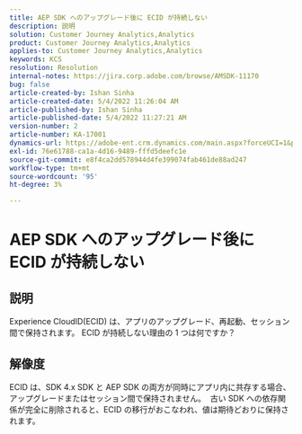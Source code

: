```yaml
---
title: AEP SDK へのアップグレード後に ECID が持続しない
description: 説明
solution: Customer Journey Analytics,Analytics
product: Customer Journey Analytics,Analytics
applies-to: Customer Journey Analytics,Analytics
keywords: KCS
resolution: Resolution
internal-notes: https://jira.corp.adobe.com/browse/AMSDK-11170
bug: false
article-created-by: Ishan Sinha
article-created-date: 5/4/2022 11:26:04 AM
article-published-by: Ishan Sinha
article-published-date: 5/4/2022 11:27:21 AM
version-number: 2
article-number: KA-17001
dynamics-url: https://adobe-ent.crm.dynamics.com/main.aspx?forceUCI=1&pagetype=entityrecord&etn=knowledgearticle&id=709275fb-9ccb-ec11-a7b5-6045bd00db25
exl-id: 76e61788-ca1a-4d16-9489-fffd5deefc1e
source-git-commit: e8f4ca2dd578944d4fe399074fab461de88ad247
workflow-type: tm+mt
source-wordcount: '95'
ht-degree: 3%

---
```


# AEP SDK へのアップグレード後に ECID が持続しない

## 説明


Experience CloudID(ECID) は、アプリのアップグレード、再起動、セッション間で保持されます。 ECID が持続しない理由の 1 つは何ですか？


## 解像度


ECID は、SDK 4.x SDK と AEP SDK の両方が同時にアプリ内に共存する場合、アップグレードまたはセッション間で保持されません。  古い SDK への依存関係が完全に削除されると、ECID の移行がおこなわれ、値は期待どおりに保持されます。
